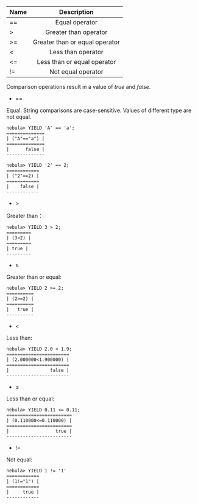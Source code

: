 
| Name  | Description | 
|:----|:----:|
|   ==     |   Equal operator     | 
|   >     |   Greater than operator     | 
|   >=     |   Greater than or equal operator     | 
|   <     |   Less than operator    | 
|   <=     |   Less than or equal operator    | 
|   !=    |   Not equal operator    | 


Comparison operations result in a value of _true_ and _false_.

* ==

Equal. String comparisons are case-sensitive. Values of different type are not equal.

```
nebula> YIELD 'A' == 'a';
==============
| ("A"=="a") |
==============
|      false |
--------------

nebula> YIELD '2' == 2;
============
| ("2"==2) |
============
|    false |
------------
```

* &gt;

Greater than： 

```
nebula> YIELD 3 > 2;
=========
| (3>2) |
=========
| true |
---------
```

* &ge;

Greater than or equal:

```
nebula> YIELD 2 >= 2;
==========
| (2>=2) |
==========
|   true |
----------
```

* &lt;

Less than:

```
nebula> YIELD 2.0 < 1.9;
=======================
| (2.000000<1.900000) |
=======================
|               false |
-----------------------
```

* &le;

Less than or equal:

```
nebula> YIELD 0.11 <= 0.11;
========================
| (0.110000<=0.110000) |
========================
|                 true |
------------------------
```

* !=

Not equal:

```
nebula> YIELD 1 != '1'
============
| (1!="1") |
============
|     true |
------------
```